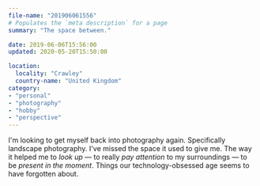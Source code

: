 ```yaml
---
file-name: "201906061556"
# Populates the `meta description` for a page
summary: "The space between."

date: 2019-06-06T15:56:00
updated: 2020-05-20T15:50:00

location:
  locality: "Crawley"
  country-name: "United Kingdom"
category:
- "personal"
- "photography"
- "hobby"
- "perspective"
---
```


I'm looking to get myself back into photography again. Specifically landscape photography. I've missed the space it used to give me. The way it helped me to *look up* — to really *pay attention* to my surroundings — to be *present in the moment*. Things our technology-obsessed age seems to have forgotten about.
